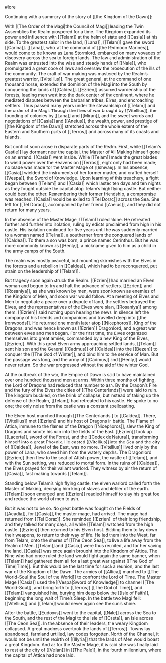  #lore

Continuing with a summary of the story of [[the Kingdom of the Dawn]]:

With [[The Order of the Magi|the Council of Magi]] leading the Twin Assemblies the Realm prospered for a time. The Kingdom expanded its power and influence with [[Telam]] at the helm of state and [[Casia]] at his side. To the greatest sailor in the land, [[Lana]], [[Telam]] gave the sword [[Carina]]. [[Lana]], who, at the command of [[the Redmoon Marines]], would come to be known as Lana Stormlord, embarked on many voyages of discovery across the sea to foreign lands. The law and administration of the Realm was entrusted into the wise and steady hands of [[Nale]], who promulgated a great code of laws and oversaw the prosecution of the ills of the community. The craft of war making was mastered by the Realm’s greatest warrior, [[Vitellius]]. The great general, at the command of one thousand horse, extended the dominion of the Magi into the South by conquering the lands of [[Caldea]]. [[Ezrien]] assumed wardenship of the forests, leading men west into the dark center of the continent, where he mediated disputes between the barbarian tribes, Elves, and encroaching settlers. Thus passed many years under the stewardship of [[Telam]] and the order of the Magi: Through the fires of war brought by [[Vitellius]], the founding of colonies by [[Lana]] and [[Miran]], and the sweet words and negotiations of [[Casia]] and [[Aneius]], the wealth, power, and prestige of [[the Kingdom of the Dawn]] stretched across the whole extent of the Eastern and Southern parts of [[Terros]] and across many of its coasts and islands.

But conflict soon arose in disparate parts of the Realm. First, while [[Telam's Castle]] lay dormant near the capital, the Master of All Making himself gone on an errand. [[Casia]] went inside. While [[Telam]] made the great blades to wield power over the Heavens on [[Terros]], eight only had been made; no blade was made for the Master Mage of [[Ishivan]]. In his absence, [[Casia]] wielded the instruments of her former master, and crafted herself [[Vespa]], the Sword of Knowledge. Upon learning of this treachery, a fight began between [[Telam]] and [[Casia]] which lasted ten days and ten nights as they fought outside the capital atop Telam’s high flying castle.
But neither could best the other. Remembering their former friendship, a compromise was reached. [[Casia]] would be exiled to [[Tel Dorac]] across the Sea. She left for [[Tel Dorac]], accompanied by her friend [[Aneius]], and they did not return for many years.

In the absence of the Master Mage, [[Telam]] ruled alone. He retreated further and further into isolation, ruling by edicts proclaimed from high in his castle. His isolation continued for five years until he was suddenly married to a woman named [[Telina]], a southerner from the conquered lands of [[Caldea]]. To them a son was born, a prince named Cerinthus. But he was more commonly known as [[Henly]], a nickname given to him as a child in the army camps of the South.

The realm was mostly peaceful, but mounting skirmishes with the Elves in the forests and a rebellion in [[Caldea]], which had to be reconquered, put strain on the leadership of [[Telam]].

But tragedy soon again struck the Realm. [[Ezrien]] had married an Elven woman and begun to try and halt the advance of settlers. [[Ezrien]] and [[Rosaniya]], as she was known by men, were soon known as enemies of the Kingdom of Men, and soon war would follow. At a meeting of Elves and Men to negotiate a peace over a dispute of land, the settlers betrayed the Elves, and the representatives of the Elves were slain, [[Rosaniya]] among them. [[Ezrien]] said nothing upon hearing the news. In silence left the company of his friends and companions and travelled deep into [[the Ironwoods]]. He returned one month later atop [[Nicephoros]], King of the Dragons, and was hence known as [[Ezrien]] Dragonlord, and a great war between elves and men began. For the first time, the Elves organized themselves into great armies, commanded by a new King of the Elves, [[Ezrien]]. With this great Elven army approaching settled lands, [[Telam]] sent his son and the General [[Cadmus]] of [[Caldea]] into the [[Bezen]] to conquer the [[The God of Winter]], and bind him to the service of Man. But the passage was long, and the army of [[Cadmus]] and [[Henly]] would never return. So the war progressed without the aid of the winter God.

At the outbreak of the war, the Empire of Dawn is said to have maintained over one hundred thousand men at arms. Within three months of fighting, the Lord of Dragons had reduced that number to ash. By the Dragon’s Fire and the fury of the Elves the cities of [[The Centerlands]] were laid to ruin. The kingdom buckled, on the brink of collapse, but instead of taking up the defense of the Realm, [[Telam]] had retreated to his castle. He spoke to no one; the only noise from the castle was a constant spellcasting.

The Elven host marched through [[The Centerlands]] to [[Caldea]]. There, [[Vitellius]] met [[Ezrien]] and his host of Dragons in battle. The Flame of Attica, immune to the flames of the Dragon [[Nicephoros]], slew the King of Dragons and smote his ruin into the fields of the East. [[Ezrien]] took up [[Lacerta]], sword of the Forest, and the [[Codex de Natura]], transforming himself into a great Phoenix. He casted [[Vitellius]] into the Sea and the city of [[Caldea]], Jewel of the East, was no more. [[Vitellius]] lived only by the power of Lana, who saved him from the watery depths. The Dragonlord [[Ezrien]] then flew to the seat of Attish power, the castle of [[Telam]], and with the Sun
setting, was reduced to mortal form. In the ruins of [[Caldea]], the Elves prayed for their valiant warlord. They witness by air the return of [[Casia]], fast making towards [[Telam]].

Standing below Telam’s high flying castle, the elven warlord called forth the Master of Making, decrying him king of slaves and defiler of the earth. [[Telam]] soon emerged, and [[Ezrien]] readied himself to slay his great foe and reduce the world of men to ash.

But it was not to be so. No great battle was fought on the Fields of [[Acadia]], for [[Casia]], the master mage, had arrived. The mage had returned from [[Tel Dorac]]. She reminded [[Ezrien]] of their long friendship, and they talked for many days, all while [[Telam]] watched from the high castle. [[Ezrien]] then returned to his Elven host. Bidding them to lay down their weapons, to return to their way of life. He led them into the West, far from Telam, onto the shores of [[The Ceon Sea]], to live a life away from the Realm of Men. [[Telam]] and [[Casia]] were thus reunited, and for her saving the land, [[Casia]] was once again brought into the Kingdom of Attica. The Nine who had once ruled the land would fight again the same banner, when [[Telam]] had gathered them all for a last great war against [[The God of Time|Time]]. But this would be the last time for such a reunion, and the last war of the Kingdom of the Dawn. The armies of [[Attica]] marched to [[The World-Soul|the Soul of the World]] to confront the Lord of Time. The Master Mage [[Casia]] used the [[Vespa|Sword of Knowledge]] to channel [[The World-Soul]], and bring forth to [[Terros]] [[The God of Time]], and [[Telam]] vanquished him, burying him deep below the [[Isle of Faith]], beginning the long wait of Time’s Sleep. In the battle two Magi fell: [[Vitellius]] and [[Telam]] would never again see the sun’s shine.

After the battle, [[Eudoxus]] went to the capital, [[Nale]] across the Sea to the South, and the rest of the Magi to the Isle of [[Caeta]], an Isle across [[The Ceon Sea]]. In the absence of their leaders, the weary Kingdom collapsed. A great madness overtook the lands of [[Terros]]. Towns lay abandoned, farmland untilled, law codes forgotten. North of the Channel, it would not be until the rebirth of [[Illyria]] that the lands of Men would boast a great Kingdom. And as for the Master Mage, it is said she was finally laid to rest at the city of [[Vejlan]] in [[The Pale]], in the fourth millennium, where the capital of Attica had once laid.